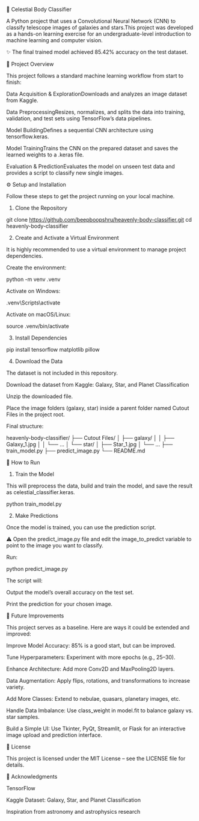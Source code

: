 🌌 Celestial Body Classifier

A Python project that uses a Convolutional Neural Network (CNN) to classify telescope images of galaxies and stars.This project was developed as a hands-on learning exercise for an undergraduate-level introduction to machine learning and computer vision.

✨ The final trained model achieved 85.42% accuracy on the test dataset.

📖 Project Overview

This project follows a standard machine learning workflow from start to finish:

Data Acquisition & ExplorationDownloads and analyzes an image dataset from Kaggle.

Data PreprocessingResizes, normalizes, and splits the data into training, validation, and test sets using TensorFlow’s data pipelines.

Model BuildingDefines a sequential CNN architecture using tensorflow.keras.

Model TrainingTrains the CNN on the prepared dataset and saves the learned weights to a .keras file.

Evaluation & PredictionEvaluates the model on unseen test data and provides a script to classify new single images.

⚙️ Setup and Installation

Follow these steps to get the project running on your local machine.

1. Clone the Repository

git clone https://github.com/beepboopshru/heavenly-body-classifier.git
cd heavenly-body-classifier

2. Create and Activate a Virtual Environment

It is highly recommended to use a virtual environment to manage project dependencies.

Create the environment:

python -m venv .venv

Activate on Windows:

.venv\Scripts\activate

Activate on macOS/Linux:

source .venv/bin/activate

3. Install Dependencies

pip install tensorflow matplotlib pillow

4. Download the Data

The dataset is not included in this repository.

Download the dataset from Kaggle: Galaxy, Star, and Planet Classification

Unzip the downloaded file.

Place the image folders (galaxy, star) inside a parent folder named Cutout Files in the project root.

Final structure:

heavenly-body-classifier/
├── Cutout Files/
│   ├── galaxy/
│   │   ├── Galaxy_1.jpg
│   │   └── ...
│   └── star/
│       ├── Star_1.jpg
│       └── ...
├── train_model.py
├── predict_image.py
└── README.md

🚀 How to Run

1. Train the Model

This will preprocess the data, build and train the model, and save the result as celestial_classifier.keras.

python train_model.py

2. Make Predictions

Once the model is trained, you can use the prediction script.

⚠️ Open the predict_image.py file and edit the image_to_predict variable to point to the image you want to classify.

Run:

python predict_image.py

The script will:

Output the model’s overall accuracy on the test set.

Print the prediction for your chosen image.

🔮 Future Improvements

This project serves as a baseline. Here are ways it could be extended and improved:

Improve Model Accuracy: 85% is a good start, but can be improved.

Tune Hyperparameters: Experiment with more epochs (e.g., 25–30).

Enhance Architecture: Add more Conv2D and MaxPooling2D layers.

Data Augmentation: Apply flips, rotations, and transformations to increase variety.

Add More Classes: Extend to nebulae, quasars, planetary images, etc.

Handle Data Imbalance: Use class_weight in model.fit to balance galaxy vs. star samples.

Build a Simple UI: Use Tkinter, PyQt, Streamlit, or Flask for an interactive image upload and prediction interface.

📜 License

This project is licensed under the MIT License – see the LICENSE file for details.

🌠 Acknowledgments

TensorFlow

Kaggle Dataset: Galaxy, Star, and Planet Classification

Inspiration from astronomy and astrophysics research
